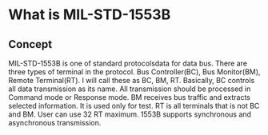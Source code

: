 What is MIL-STD-1553B
=============
## Concept
MIL-STD-1553B is one of standard protocolsdata for data bus.
There are three types of terminal in the protocol. Bus Controller(BC), Bus Monitor(BM), Remote Terminal(RT). I will call these as BC, BM, RT.
Basically, BC controls all data transmission as its name. All transmission should be processed in Command mode or Response mode. BM receives bus traffic and extracts selected information. It is used only for test. RT is all terminals that is not BC and BM. User can use 32 RT maximum. 
1553B supports synchronous and asynchronous transmission.